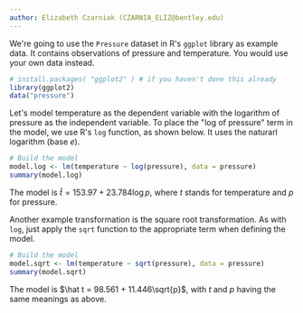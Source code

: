 ```yaml
---
author: Elizabeth Czarniak (CZARNIA_ELIZ@bentley.edu)
---
```


We're going to use the `Pressure` dataset in R's `ggplot` library as example data.
It contains observations of pressure and temperature.
You would use your own data instead.

```R
# install.packages( "ggplot2" ) # if you haven't done this already
library(ggplot2)
data("pressure")
```

Let's model temperature as the dependent variable with the logarithm of pressure
as the independent variable.  To place the "log of pressure" term in the model, we use
R's `log` function, as shown below.  It uses the naturarl logarithm (base $e$).

```R
# Build the model
model.log <- lm(temperature ~ log(pressure), data = pressure)
summary(model.log)
```

The model is $\hat t = 153.97 + 23.784\log p$,
where $t$ stands for temperature and $p$ for pressure.

Another example transformation is the square root transformation.  As with `log`,
just apply the `sqrt` function to the appropriate term when defining the model.

```R
# Build the model
model.sqrt <- lm(temperature ~ sqrt(pressure), data = pressure)
summary(model.sqrt)
```

The model is $\hat t = 98.561 + 11.446\sqrt{p}$,
with $t$ and $p$ having the same meanings as above.

